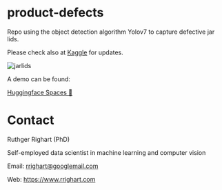 # product-defects

Repo using the object detection algorithm Yolov7 to capture defective jar lids.

Please check also at [Kaggle](
https://www.kaggle.com/code/rrighart/detection-of-product-defects-using-yolov7) for updates.

![jarlids](https://www.rrighart.com/uploads/8/3/7/7/83774724/gradioapp-product-defects_orig.png)

A demo can be found:

[Huggingface Spaces 🤗](https://huggingface.co/spaces/rrighart/product-defects)

# Contact

Ruthger Righart (PhD)

Self-employed data scientist in machine learning and computer vision

Email: rrighart@googlemail.com

Web: https://www.rrighart.com


